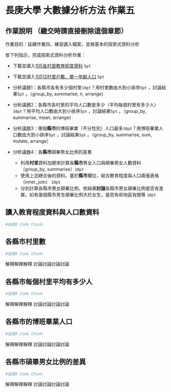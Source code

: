 長庚大學 大數據分析方法 作業五
================

作業說明 （繳交時請直接刪除這個章節）
-------------------------------------

作業目的：延續作業四，練習讀入檔案，並做基本的探索式資料分析

依下列指示，完成探索式資料分析作業：

-   下載並讀入[105各村里教育程度資料](http://data.moi.gov.tw/MoiOD/Data/DataContent.aspx?oid=1F69C3BD-C367-4216-8969-14FDC609B4B0) `5pt`

-   下載並讀入[10512村里戶數、單一年齡人口](http://data.moi.gov.tw/MoiOD/Data/DataContent.aspx?oid=EEC2F7DB-CD5B-4968-AB40-9BD17B86A8C2) `5pt`

-   分析議題1：各縣市各有多少個村里`10pt`？用村里數由大到小排序`5pt` ，討論結果`5pt` 。（group\_by, summarise, n, arrange）

-   分析議題2：各縣市各村里的平均人口數是多少（平均每個村里有多少人）`10pt`？用平均人口數由大到小排序`5pt` ，討論結果`5pt` 。（group\_by, summarise, mean, arrange）

-   分析議題3：哪個**縣市**的博班畢業（不分性別）人口最多`10pt`？用博班畢業人口數由大到小排序`5pt` ，討論結果`5pt` 。（group\_by, summarise, sum, mutate, arrange）

-   分析議題4：各**縣市**碩畢男女比例的差異
    -   利用**村里**資料加總來計算各**縣市**男女人口與碩畢男女人數資料 （group\_by, summarise）`10pt`
    -   使用上述總合後的資料，基於**縣市**欄位，結合教育程度與人口兩張表格 （inner\_join） `10pt`
    -   分別計算各縣市男女碩畢比例，依結果**討論**各縣市男女碩畢比例是否有差異，如有幾個縣市男生碩畢比例大於女生，是否有和地區有關等 `10pt`

讀入教育程度資料與人口數資料
----------------------------

``` r
#這是R Code Chunk
```

各縣市村里數
------------

``` r
#這是R Code Chunk
```

解釋解釋解釋 討論討論討論討論

各縣市每個村里平均有多少人
--------------------------

``` r
#這是R Code Chunk
```

解釋解釋解釋 討論討論討論討論

各縣市的博班畢業人口
--------------------

``` r
#這是R Code Chunk
```

解釋解釋解釋 討論討論討論討論

各縣市碩畢男女比例的差異
------------------------

``` r
#這是R Code Chunk
```

解釋解釋解釋 討論討論討論討論
